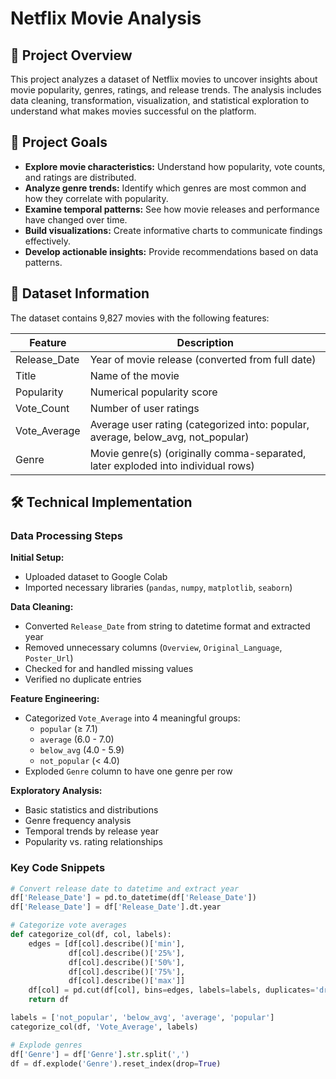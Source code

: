 # Netflix Movie Analysis

## 📌 Project Overview
This project analyzes a dataset of Netflix movies to uncover insights about movie popularity, genres, ratings, and release trends. The analysis includes data cleaning, transformation, visualization, and statistical exploration to understand what makes movies successful on the platform.

## 🎯 Project Goals
- **Explore movie characteristics:** Understand how popularity, vote counts, and ratings are distributed.
- **Analyze genre trends:** Identify which genres are most common and how they correlate with popularity.
- **Examine temporal patterns:** See how movie releases and performance have changed over time.
- **Build visualizations:** Create informative charts to communicate findings effectively.
- **Develop actionable insights:** Provide recommendations based on data patterns.

## 📂 Dataset Information
The dataset contains 9,827 movies with the following features:

| Feature       | Description                                                     |
| ------------- | --------------------------------------------------------------- |
| Release_Date  | Year of movie release (converted from full date)               |
| Title         | Name of the movie                                              |
| Popularity    | Numerical popularity score                                      |
| Vote_Count    | Number of user ratings                                         |
| Vote_Average  | Average user rating (categorized into: popular, average, below_avg, not_popular) |
| Genre         | Movie genre(s) (originally comma-separated, later exploded into individual rows) |

## 🛠️ Technical Implementation

### Data Processing Steps

**Initial Setup:**
- Uploaded dataset to Google Colab
- Imported necessary libraries (`pandas`, `numpy`, `matplotlib`, `seaborn`)

**Data Cleaning:**
- Converted `Release_Date` from string to datetime format and extracted year
- Removed unnecessary columns (`Overview`, `Original_Language`, `Poster_Url`)
- Checked for and handled missing values
- Verified no duplicate entries

**Feature Engineering:**
- Categorized `Vote_Average` into 4 meaningful groups:
  - `popular` (≥ 7.1)
  - `average` (6.0 - 7.0)
  - `below_avg` (4.0 - 5.9)
  - `not_popular` (< 4.0)
- Exploded `Genre` column to have one genre per row

**Exploratory Analysis:**
- Basic statistics and distributions
- Genre frequency analysis
- Temporal trends by release year
- Popularity vs. rating relationships

### Key Code Snippets
```python
# Convert release date to datetime and extract year
df['Release_Date'] = pd.to_datetime(df['Release_Date'])
df['Release_Date'] = df['Release_Date'].dt.year

# Categorize vote averages
def categorize_col(df, col, labels):
    edges = [df[col].describe()['min'],
             df[col].describe()['25%'],
             df[col].describe()['50%'],
             df[col].describe()['75%'],
             df[col].describe()['max']]
    df[col] = pd.cut(df[col], bins=edges, labels=labels, duplicates='drop')
    return df

labels = ['not_popular', 'below_avg', 'average', 'popular']
categorize_col(df, 'Vote_Average', labels)

# Explode genres
df['Genre'] = df['Genre'].str.split(',')
df = df.explode('Genre').reset_index(drop=True)
